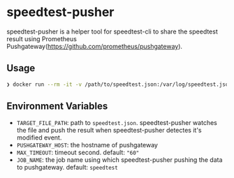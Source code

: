 speedtest-pusher
===

speedtest-pusher is a helper tool for speedtest-cli to share the speedtest result using Prometheus Pushgateway(https://github.com/prometheus/pushgateway).

## Usage

```bash
❯ docker run --rm -it -v /path/to/speedtest.json:/var/log/speedtest.json -e TARGET_FILE_PATH="/var/log/speedtest.json" -e PUSHGATEWAY_HOST="127.0.0.1:9091" ryusa/speedtest-pusher:v2.1.3
```

## Environment Variables

- `TARGET_FILE_PATH`: path to `speedtest.json`. speedtest-pusher watches the file and push the result when speedtest-pusher detectes it's modified event.
- `PUSHGATEWAY_HOST`: the hostname of pushgateway
- `MAX_TIMEOUT`: timeout second. default: `"60"`
- `JOB_NAME`: the job name using which speedtest-pusher pushing the data to pushgateway. default: `speedtest`
